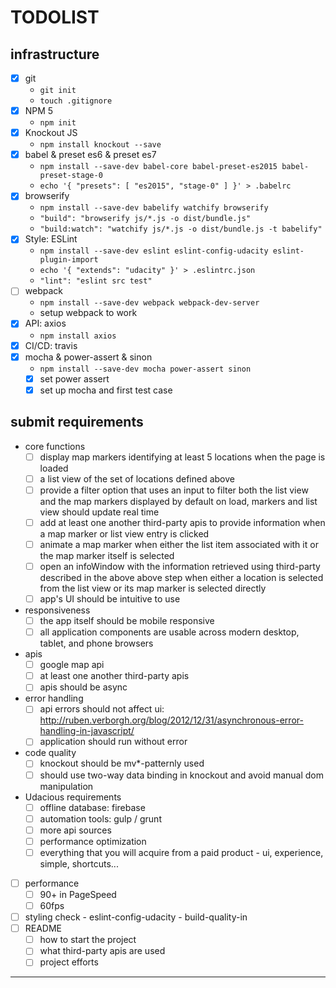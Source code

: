 # TODOLIST

## infrastructure

* [x] git
  * `git init`
  * `touch .gitignore` 
* [x] NPM 5
  * `npm init`
* [x] Knockout JS
  * `npm install knockout --save`
* [x] babel & preset es6 & preset es7
  * `npm install --save-dev babel-core babel-preset-es2015 babel-preset-stage-0`
  * `echo '{ "presets": [ "es2015", "stage-0" ] }' > .babelrc` 
* [x] browserify
  * `npm install --save-dev babelify watchify browserify`
  * `"build": "browserify js/*.js -o dist/bundle.js"`
  * `"build:watch": "watchify js/*.js -o dist/bundle.js -t babelify"`
* [x] Style: ESLint
  * `npm install --save-dev eslint eslint-config-udacity eslint-plugin-import`
  * `echo '{ "extends": "udacity" }' > .eslintrc.json`
  * `"lint": "eslint src test"`
* [ ] webpack
  * `npm install --save-dev webpack webpack-dev-server`
  * setup webpack to work
* [x] API: axios
  * `npm install axios`
* [x] CI/CD: travis
* [x] mocha & power-assert & sinon
  * `npm install --save-dev mocha power-assert sinon`
  * [x] set power assert
  * [x] set up mocha and first test case 

## submit requirements 

* core functions 
  * [ ] display map markers identifying at least 5 locations when the page is loaded
  * [ ] a list view of the set of locations defined above 
  * [ ] provide a filter option that uses an input to filter both the list view and the map markers displayed by default on load, markers and list view should update real time 
  * [ ] add at least one another third-party apis to provide information when a map marker or list view entry is clicked
  * [ ] animate a map marker when either the list item associated with it or the map marker itself is selected
  * [ ] open an infoWindow with the information retrieved using third-party described in the above above step when either a location is selected from the list view or its map marker is selected directly
  * [ ] app's UI should be intuitive to use
* responsiveness
  * [ ] the app itself should be mobile responsive
  * [ ] all application components are usable across modern desktop, tablet, and phone browsers
* apis
  * [ ] google map api
  * [ ] at least one another third-party apis
  * [ ] apis should be async 
* error handling 
  * [ ] api errors should not affect ui: http://ruben.verborgh.org/blog/2012/12/31/asynchronous-error-handling-in-javascript/
  * [ ] application should run without error
* code quality
  * [ ] knockout should be mv*-patternly used
  * [ ] should use two-way data binding in knockout and avoid manual dom manipulation 
* Udacious requirements
  * [ ] offline database: firebase
  * [ ] automation tools: gulp / grunt 
  * [ ] more api sources 
  * [ ] performance optimization
  * [ ] everything that you will acquire from a paid product - ui, experience, simple, shortcuts...
* [ ] performance
  * [ ] 90+ in PageSpeed
  * [ ] 60fps 
* [ ] styling check - eslint-config-udacity - build-quality-in
* [ ] README
  * [ ] how to start the project
  * [ ] what third-party apis are used
  * [ ] project efforts 

--- 

[rubric]: https://review.udacity.com/#!/rubrics/17/view